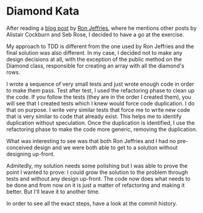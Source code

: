 Diamond Kata
============

After reading a [blog post](http://ronjeffries.com/articles/diamond/diamond.html) by [Ron Jeffries](https://twitter.com/RonJeffries), where he mentions other posts by Alistair Cockburn and Seb Rose, I decided to have a go at the exercise. 

My approach to TDD is different from the one used by Ron Jeffries and the final solution was also different. In my case, I decided not to make any design decisions at all, with the exception of the public method on the Diamond class, responsible for creating an array with all the diamond's rows.

I wrote a sequence of very small tests and just wrote enough code in order to make them pass. Test after test, I used the refactoring phase to clean up the code. If you follow the tests (they are in the order I created them), you will see that I created tests which I knew would force code duplication. I do that on purpose. I write very similar tests that force me to write new code that is very similar to code that already exist. This helps me to identify duplication without speculation. Once the duplication is identified, I use the refactoring phase to make the code more generic, removing the duplication. 

What was interesting to see was that both Ron Jeffries and I had no pre-conceived design and we were both able to get to a solution without designing up-front. 

Admitedly, my solution needs some polishing but I was able to prove the point I wanted to prove: I could grow the solution to the problem through tests and without any design up-front. The code now does what needs to be done and from now on it is just a matter of refactoring and making it better. But I'll leave it to another time.

In order to see all the exact steps, have a look at the commit history.
